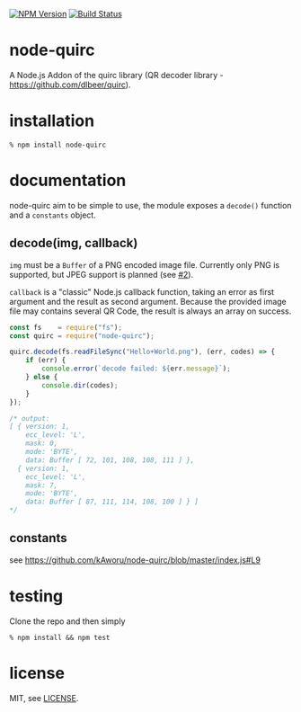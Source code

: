 [![NPM Version](https://img.shields.io/npm/v/node-quirc.svg)](https://npmjs.org/package/node-quirc)
[![Build Status](https://travis-ci.org/kAworu/node-quirc.svg?branch=master)](https://travis-ci.org/kAworu/node-quirc)

# node-quirc
A Node.js Addon of the quirc library (QR decoder library - https://github.com/dlbeer/quirc).

# installation
```
% npm install node-quirc
```

# documentation
node-quirc aim to be simple to use, the module exposes a `decode()` function
and a `constants` object.


## decode(img, callback)
`img` must be a `Buffer` of a PNG encoded image file. Currently only PNG is
supported, but JPEG support is planned (see [#2](./issues/2)).

`callback` is a "classic" Node.js callback function, taking an error as first
argument and the result as second argument. Because the provided image file may
contains several QR Code, the result is always an array on success.
```javascript
const fs    = require("fs");
const quirc = require("node-quirc");

quirc.decode(fs.readFileSync("Hello+World.png"), (err, codes) => {
    if (err) {
        console.error(`decode failed: ${err.message}`);
    } else {
        console.dir(codes);
    }
});

/* output:
[ { version: 1,
    ecc_level: 'L',
    mask: 0,
    mode: 'BYTE',
    data: Buffer [ 72, 101, 108, 108, 111 ] },
  { version: 1,
    ecc_level: 'L',
    mask: 7,
    mode: 'BYTE',
    data: Buffer [ 87, 111, 114, 108, 100 ] } ]
*/
```

## constants
see https://github.com/kAworu/node-quirc/blob/master/index.js#L9


# testing
Clone the repo and then simply
```
% npm install && npm test
```

# license
MIT, see [LICENSE](./LICENSE).
